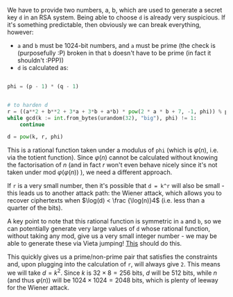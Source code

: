 We have to provide two numbers, a, b, which are used to generate a secret key `d` in an RSA system. Being able to choose `d` is already very suspicious. If it's something predictable, then obviously we can break everything, however:
- `a` and `b` must be 1024-bit numbers, and `a` must be prime (the check is (purposefully :P) broken in that `b` doesn't have to be prime (in fact it shouldn't :PPP))
- `d` is calculated as:
```py

phi = (p - 1) * (q - 1)


# to harden d
r = ((a**2 + b**2 + 3*a + 3*b + a*b) * pow(2 * a * b + 7, -1, phi)) % phi
while gcd(k := int.from_bytes(urandom(32), "big"), phi) != 1:
    continue

d = pow(k, r, phi)
```

This is a rational function taken under a modulus of `phi` (which is $\varphi(n)$, i.e. via the totient function). Since $\varphi(n)$ cannot be calculated without knowing the factorisation of $n$ (and in fact $r$ won't even behave nicely since it's not taken under mod $\varphi(\varphi(n))$ ), we need a different approach.

If `r` is a very small number, then it's possible that `d = k^r` will also be small - this leads us to another attack path: the Wiener attack, which allows you to recover ciphertexts when $\log(d) < \frac {\log(n)}4$ (i.e. less than a quarter of the bits).

A key point to note that this rational function is symmetric in `a` and `b`, so we can potentially generate very large values of `d` whose rational function, without taking any mod, give us a very small integer number - we may be able to generate these via Vieta jumping! [This](generate_large_a_and_b.py) should do this.

This quickly gives us a prime/non-prime pair that satisfies the constraints and, upon plugging into the calculation of `r`, will always give `2`. This means we will take $d = k^2$. Since $k$ is $32 \times 8 = 256$ bits, $d$ will be $512$ bits, while $n$ (and thus $\varphi(n)$) will be $1024\times1024 = 2048$ bits, which is plenty of leeway for the Wiener attack.